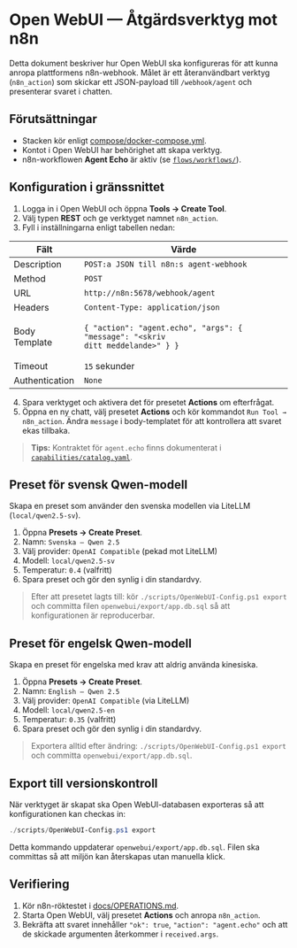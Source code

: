 # Open WebUI — Åtgärdsverktyg mot n8n

Detta dokument beskriver hur Open WebUI ska konfigureras för att kunna anropa
plattformens n8n-webhook. Målet är ett återanvändbart verktyg (`n8n_action`)
som skickar ett JSON-payload till `/webhook/agent` och presenterar svaret i
chatten.

## Förutsättningar
- Stacken kör enligt [compose/docker-compose.yml](../compose/docker-compose.yml).
- Kontot i Open WebUI har behörighet att skapa verktyg.
- n8n-workflowen **Agent Echo** är aktiv (se [`flows/workflows/`](../flows/workflows/)).

## Konfiguration i gränssnittet
1. Logga in i Open WebUI och öppna **Tools → Create Tool**.
2. Välj typen **REST** och ge verktyget namnet `n8n_action`.
3. Fyll i inställningarna enligt tabellen nedan:

| Fält | Värde |
| --- | --- |
| Description | `POST:a JSON till n8n:s agent-webhook` |
| Method | `POST` |
| URL | `http://n8n:5678/webhook/agent` |
| Headers | `Content-Type: application/json` |
| Body Template | <pre><code>{ "action": "agent.echo", "args": { "message": "&lt;skriv ditt meddelande&gt;" } }</code></pre> |
| Timeout | `15` sekunder |
| Authentication | `None` |

4. Spara verktyget och aktivera det för presetet **Actions** om efterfrågat.
5. Öppna en ny chatt, välj presetet **Actions** och kör kommandot
   `Run Tool → n8n_action`. Ändra `message` i body-templatet för att kontrollera
   att svaret ekas tillbaka.

> **Tips:** Kontraktet för `agent.echo` finns dokumenterat i
> [`capabilities/catalog.yaml`](../capabilities/catalog.yaml).

## Preset för svensk Qwen-modell

Skapa en preset som använder den svenska modellen via LiteLLM (`local/qwen2.5-sv`).

1. Öppna **Presets → Create Preset**.
2. Namn: `Svenska — Qwen 2.5`
3. Välj provider: `OpenAI Compatible` (pekad mot LiteLLM)
4. Modell: `local/qwen2.5-sv`
5. Temperatur: `0.4` (valfritt)
6. Spara preset och gör den synlig i din standardvy.

> Efter att presetet lagts till: kör `./scripts/OpenWebUI-Config.ps1 export` och committa
> filen `openwebui/export/app.db.sql` så att konfigurationen är reproducerbar.

## Preset för engelsk Qwen-modell

Skapa en preset för engelska med krav att aldrig använda kinesiska.

1. Öppna **Presets → Create Preset**.
2. Namn: `English — Qwen 2.5`
3. Välj provider: `OpenAI Compatible` (via LiteLLM)
4. Modell: `local/qwen2.5-en`
5. Temperatur: `0.35` (valfritt)
6. Spara preset och gör den synlig i din standardvy.

> Exportera alltid efter ändring: `./scripts/OpenWebUI-Config.ps1 export` och committa
> `openwebui/export/app.db.sql`.

## Export till versionskontroll
När verktyget är skapat ska Open WebUI-databasen exporteras så att konfigurationen
kan checkas in:

```powershell
./scripts/OpenWebUI-Config.ps1 export
```

Detta kommando uppdaterar `openwebui/export/app.db.sql`. Filen ska committas så att
miljön kan återskapas utan manuella klick.

## Verifiering
1. Kör n8n-röktestet i [docs/OPERATIONS.md](./OPERATIONS.md).
2. Starta Open WebUI, välj presetet **Actions** och anropa `n8n_action`.
3. Bekräfta att svaret innehåller `"ok": true`, `"action": "agent.echo"` och
   att de skickade argumenten återkommer i `received.args`.
